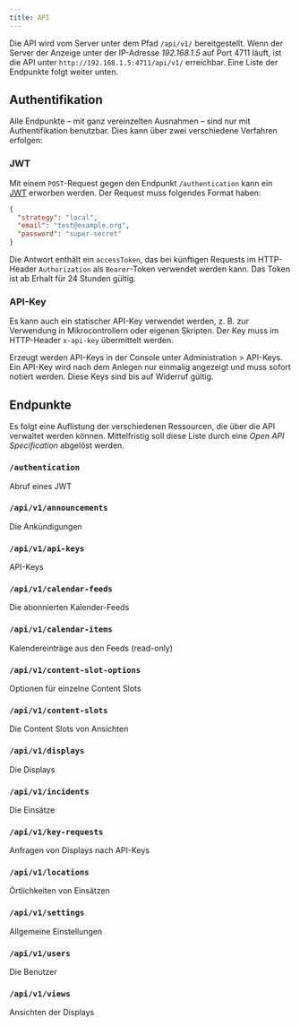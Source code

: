 ```yaml
---
title: API
---
```


Die API wird vom Server unter dem Pfad `/api/v1/` bereitgestellt.
Wenn der Server der Anzeige unter der IP-Adresse _192.168.1.5_ auf Port 4711 läuft, ist die API unter `http://192.168.1.5:4711/api/v1/` erreichbar.
Eine Liste der Endpunkte folgt weiter unten.

## Authentifikation
Alle Endpunkte – mit ganz vereinzelten Ausnahmen – sind nur mit Authentifikation benutzbar.
Dies kann über zwei verschiedene Verfahren erfolgen:

### JWT
Mit einem `POST`-Request gegen den Endpunkt `/authentication` kann ein [JWT](https://jwt.io/) erworben werden.
Der Request muss folgendes Format haben:
```json
{
  "strategy": "local",
  "email": "test@example.org",
  "password": "super-secret"
}
```
Die Antwort enthält ein `accessToken`, das bei künftigen Requests im HTTP-Header `Authorization` als `Bearer`-Token verwendet werden kann.
Das Token ist ab Erhalt für 24 Stunden gültig.

### API-Key
Es kann auch ein statischer API-Key verwendet werden, z. B. zur Verwendung in Mikrocontrollern oder eigenen Skripten.
Der Key muss im HTTP-Header `x-api-key` übermittelt werden.

Erzeugt werden API-Keys in der Console unter Administration > API-Keys.
Ein API-Key wird nach dem Anlegen nur einmalig angezeigt und muss sofort notiert werden.
Diese Keys sind bis auf Widerruf gültig.

## Endpunkte
Es folgt eine Auflistung der verschiedenen Ressourcen, die über die API verwaltet werden können.
Mittelfristig soll diese Liste durch eine _Open API Specification_ abgelöst werden.

### `/authentication`
Abruf eines JWT

### `/api/v1/announcements`
Die Ankündigungen

### `/api/v1/api-keys`
API-Keys

### `/api/v1/calendar-feeds`
Die abonnierten Kalender-Feeds

### `/api/v1/calendar-items`
Kalendereinträge aus den Feeds (read-only)

### `/api/v1/content-slot-options`
Optionen für einzelne Content Slots

### `/api/v1/content-slots`
Die Content Slots von Ansichten

### `/api/v1/displays`
Die Displays

### `/api/v1/incidents`
Die Einsätze

### `/api/v1/key-requests`
Anfragen von Displays nach API-Keys

### `/api/v1/locations`
Örtlichkeiten von Einsätzen

### `/api/v1/settings`
Allgemeine Einstellungen

### `/api/v1/users`
Die Benutzer

### `/api/v1/views`
Ansichten der Displays
